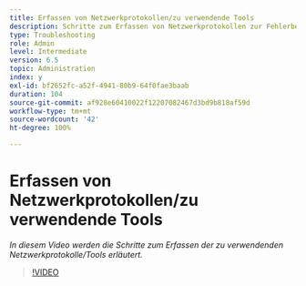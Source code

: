```yaml
---
title: Erfassen von Netzwerkprotokollen/zu verwendende Tools
description: Schritte zum Erfassen von Netzwerkprotokollen zur Fehlerbehebung von netzwerkbezogenen Problemen
type: Troubleshooting
role: Admin
level: Intermediate
version: 6.5
topic: Administration
index: y
exl-id: bf2652fc-a52f-4941-80b9-64f0fae3baab
duration: 104
source-git-commit: af928e60410022f12207082467d3bd9b818af59d
workflow-type: tm+mt
source-wordcount: '42'
ht-degree: 100%

---
```


# Erfassen von Netzwerkprotokollen/zu verwendende Tools

*In diesem Video werden die Schritte zum Erfassen der zu verwendenden Netzwerkprotokolle/Tools erläutert.*

>[!VIDEO](https://video.tv.adobe.com/v/335491?quality=12&learn=on)
